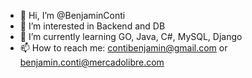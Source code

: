 - 👋 Hi, I’m @BenjaminConti
- 👀 I’m interested in Backend and DB
- 🌱 I’m currently learning GO, Java, C#, MySQL, Django
- 📫 How to reach me: contibenjamin@gmail.com or benjamin.conti@mercadolibre.com
